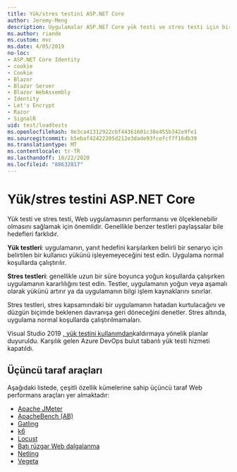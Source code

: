 ```yaml
---
title: Yük/stres testini ASP.NET Core
author: Jeremy-Meng
description: Uygulamalar ASP.NET Core yük testi ve stres testi için birkaç önemli araç ve yaklaşım hakkında bilgi edinin.
ms.author: riande
ms.custom: mvc
ms.date: 4/05/2019
no-loc:
- ASP.NET Core Identity
- cookie
- Cookie
- Blazor
- Blazor Server
- Blazor WebAssembly
- Identity
- Let's Encrypt
- Razor
- SignalR
uid: test/loadtests
ms.openlocfilehash: 8e3ca41312922cbf44361601c38e455b342e9fe1
ms.sourcegitcommit: b5ebaf42422205d212e3dade93fcefcf7f16db39
ms.translationtype: MT
ms.contentlocale: tr-TR
ms.lasthandoff: 10/22/2020
ms.locfileid: "88632817"
---
```

# <a name="aspnet-core-loadstress-testing"></a>Yük/stres testini ASP.NET Core

Yük testi ve stres testi, Web uygulamasının performansı ve ölçeklenebilir olmasını sağlamak için önemlidir. Genellikle benzer testleri paylaşsalar bile hedefleri farklıdır.

**Yük testleri**: uygulamanın, yanıt hedefini karşılarken belirli bir senaryo için belirtilen bir kullanıcı yükünü işleyemeyeceğini test edin. Uygulama normal koşullarda çalıştırılır.

**Stres testleri**: genellikle uzun bir süre boyunca yoğun koşullarda çalışırken uygulamanın kararlılığını test edin. Testler, uygulamanın yoğun veya aşamalı olarak yükünü artırır ya da uygulamanın bilgi işlem kaynaklarını sınırlar.

Stres testleri, stres kapsamındaki bir uygulamanın hatadan kurtulacağını ve düzgün biçimde beklenen davranışa geri döneceğini denetler. Stres altında, uygulama normal koşullarda çalıştırılmamaları.

Visual Studio 2019 [, yük testini kullanımdan](https://devblogs.microsoft.com/devops/cloud-based-load-testing-service-eol/)kaldırmaya yönelik planlar duyuruldu. Karşılık gelen Azure DevOps bulut tabanlı yük testi hizmeti kapatıldı.

## <a name="third-party-tools"></a>Üçüncü taraf araçları

Aşağıdaki listede, çeşitli özellik kümelerine sahip üçüncü taraf Web performans araçları yer almaktadır:

* [Apache JMeter](https://jmeter.apache.org/)
* [ApacheBench (AB)](https://httpd.apache.org/docs/2.4/programs/ab.html)
* [Gatling](https://gatling.io/)
* [k6](https://k6.io)
* [Locust](https://locust.io/)
* [Batı rüzgar Web dalgalanma](https://websurge.west-wind.com/)
* [Netling](https://github.com/hallatore/Netling)
* [Vegeta](https://github.com/tsenart/vegeta)